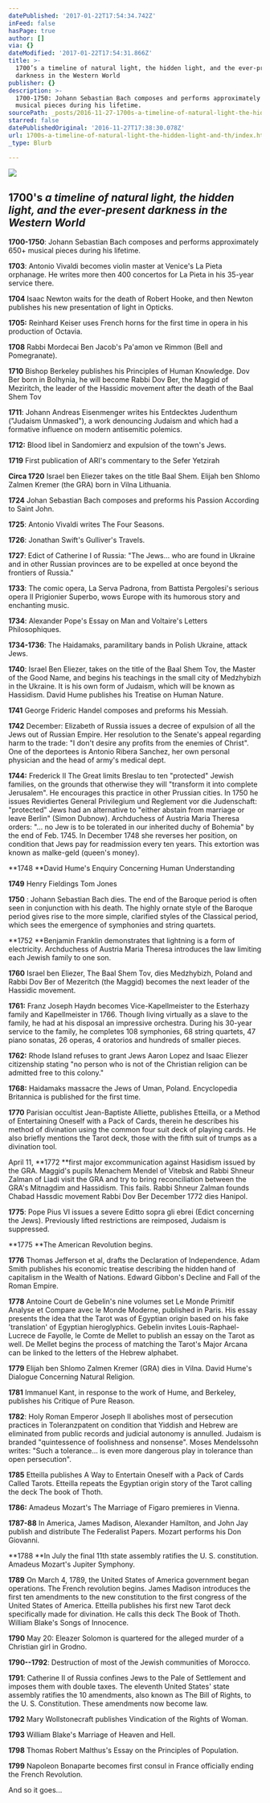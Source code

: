 ```yaml
---
datePublished: '2017-01-22T17:54:34.742Z'
inFeed: false
hasPage: true
author: []
via: {}
dateModified: '2017-01-22T17:54:31.866Z'
title: >-
  1700’s a timeline of natural light, the hidden light, and the ever-present
  darkness in the Western World
publisher: {}
description: >-
  1700-1750: Johann Sebastian Bach composes and performs approximately 650+
  musical pieces during his lifetime.
sourcePath: _posts/2016-11-27-1700s-a-timeline-of-natural-light-the-hidden-light-and-th.md
starred: false
datePublishedOriginal: '2016-11-27T17:38:30.078Z'
url: 1700s-a-timeline-of-natural-light-the-hidden-light-and-th/index.html
_type: Blurb

---
```

![](https://the-grid-user-content.s3-us-west-2.amazonaws.com/626028b8-878a-4e07-8b5e-07a133189b37.jpg)

## 1700's _a timeline of natural light, the hidden light, and the ever-present darkness in the Western World_

**1700-1750**: Johann Sebastian Bach composes and performs approximately 650+ musical pieces during his lifetime.

**1703**: Antonio Vivaldi becomes violin master at Venice's La Pieta orphanage. He writes more then 400 concertos for La Pieta in his 35-year service there.

**1704** Isaac Newton waits for the death of Robert Hooke, and then Newton publishes his new presentation of light in Opticks.

**1705:** Reinhard Keiser uses French horns for the first time in opera in his production of Octavia.

**1708** Rabbi Mordecai Ben Jacob's Pa'amon ve Rimmon (Bell and Pomegranate).

**1710** Bishop Berkeley publishes his Principles of Human Knowledge. Dov Ber born in Bolhynia, he will become Rabbi Dov Ber, the Maggid of Meziritch, the leader of the Hassidic movement after the death of the Baal Shem Tov

**1711**: Johann Andreas Eisenmenger writes his Entdecktes Judenthum ("Judaism Unmasked"), a work denouncing Judaism and which had a formative influence on modern antisemitic polemics.

**1712:** Blood libel in Sandomierz and expulsion of the town's Jews.

**1719** First publication of ARI's commentary to the Sefer Yetzirah

**Circa 1720** Israel ben Eliezer takes on the title Baal Shem. Elijah ben Shlomo Zalmen Kremer (the GRA) born in Vilna Lithuania.

**1724** Johan Sebastian Bach composes and preforms his Passion According to Saint John.

**1725**: Antonio Vivaldi writes The Four Seasons.

**1726**: Jonathan Swift's Gulliver's Travels.

**1727**: Edict of Catherine I of Russia: "The Jews... who are found in Ukraine and in other Russian provinces are to be expelled at once beyond the frontiers of Russia."

**1733**: The comic opera, La Serva Padrona, from Battista Pergolesi's serious opera Il Prigionier Superbo, wows Europe with its humorous story and enchanting music.

**1734**: Alexander Pope's Essay on Man and Voltaire's Letters Philosophiques.

**1734-1736**: The Haidamaks, paramilitary bands in Polish Ukraine, attack Jews.

**1740**: Israel Ben Eliezer, takes on the title of the Baal Shem Tov, the Master of the Good Name, and begins his teachings in the small city of Medzhybizh in the Ukraine. It is his own form of Judaism, which will be known as Hassidism. David Hume publishes his Treatise on Human Nature.

**1741** George Frideric Handel composes and preforms his Messiah.

**1742** December: Elizabeth of Russia issues a decree of expulsion of all the Jews out of Russian Empire. Her resolution to the Senate's appeal regarding harm to the trade: "I don't desire any profits from the enemies of Christ". One of the deportees is Antonio Ribera Sanchez, her own personal physician and the head of army's medical dept.

**1744:** Frederick II The Great limits Breslau to ten "protected" Jewish families, on the grounds that otherwise they will "transform it into complete Jerusalem". He encourages this practice in other Prussian cities. In 1750 he issues Revidiertes General Privilegium und Reglement vor die Judenschaft: "protected" Jews had an alternative to "either abstain from marriage or leave Berlin" (Simon Dubnow). Archduchess of Austria Maria Theresa orders: "... no Jew is to be tolerated in our inherited duchy of Bohemia" by the end of Feb. 1745\. In December 1748 she reverses her position, on condition that Jews pay for readmission every ten years. This extortion was known as malke-geld (queen's money).

**1748 **David Hume's Enquiry Concerning Human Understanding

**1749** Henry Fieldings Tom Jones

**1750** : Johann Sebastian Bach dies. The end of the Baroque period is often seen in conjunction with his death. The highly ornate style of the Baroque period gives rise to the more simple, clarified styles of the Classical period, which sees the emergence of symphonies and string quartets.

**1752 **Benjamin Franklin demonstrates that lightning is a form of electricity. Archduchess of Austria Maria Theresa introduces the law limiting each Jewish family to one son.

**1760** Israel ben Eliezer, The Baal Shem Tov, dies Medzhybizh, Poland and Rabbi Dov Ber of Mezeritch (the Maggid) becomes the next leader of the Hassidic movement.

**1761:** Franz Joseph Haydn becomes Vice-Kapellmeister to the Esterhazy family and Kapellmeister in 1766\. Though living virtually as a slave to the family, he had at his disposal an impressive orchestra. During his 30-year service to the family, he completes 108 symphonies, 68 string quartets, 47 piano sonatas, 26 operas, 4 oratorios and hundreds of smaller pieces.

**1762:** Rhode Island refuses to grant Jews Aaron Lopez and Isaac Eliezer citizenship stating "no person who is not of the Christian religion can be admitted free to this colony."

**1768:** Haidamaks massacre the Jews of Uman, Poland. Encyclopedia Britannica is published for the first time.

**1770** Parisian occultist Jean-Baptiste Alliette, publishes Etteilla, or a Method of Entertaining Oneself with a Pack of Cards, therein he describes his method of divination using the common four suit deck of playing cards. He also briefly mentions the Tarot deck, those with the fifth suit of trumps as a divination tool.

April 11, **1772 **first major excommunication against Hasidism issued by the GRA. Maggid's pupils Menachem Mendel of Vitebsk and Rabbi Shneur Zalman of Liadi visit the GRA and try to bring reconciliation between the GRA's Mitnagdim and Hassidism. This fails. Rabbi Shneur Zalman founds Chabad Hassdic movement Rabbi Dov Ber December 1772 dies Hanipol.

**1775**: Pope Pius VI issues a severe Editto sopra gli ebrei (Edict concerning the Jews). Previously lifted restrictions are reimposed, Judaism is suppressed.

**1775 **The American Revolution begins.

**1776** Thomas Jefferson et al, drafts the Declaration of Independence. Adam Smith publishes his economic treatise describing the hidden hand of capitalism in the Wealth of Nations. Edward Gibbon's Decline and Fall of the Roman Empire.

**1778** Antoine Court de Gebelin's nine volumes set Le Monde Primitif Analyse et Compare avec le Monde Moderne, published in Paris. His essay presents the idea that the Tarot was of Egyptian origin based on his fake 'translation' of Egyptian hieroglyphics. Gebelin invites Louis-Raphael-Lucrece de Fayolle, le Comte de Mellet to publish an essay on the Tarot as well. De Mellet begins the process of matching the Tarot's Major Arcana can be linked to the letters of the Hebrew alphabet.

**1779** Elijah ben Shlomo Zalmen Kremer (GRA) dies in Vilna. David Hume's Dialogue Concerning Natural Religion.

**1781** Immanuel Kant, in response to the work of Hume, and Berkeley, publishes his Critique of Pure Reason.

**1782**: Holy Roman Emperor Joseph II abolishes most of persecution practices in Toleranzpatent on condition that Yiddish and Hebrew are eliminated from public records and judicial autonomy is annulled. Judaism is branded "quintessence of foolishness and nonsense". Moses Mendelssohn writes: "Such a tolerance... is even more dangerous play in tolerance than open persecution".

**1785** Etteilla publishes A Way to Entertain Oneself with a Pack of Cards Called Tarots. Etteilla repeats the Egyptian origin story of the Tarot calling the deck The book of Thoth.

**1786:** Amadeus Mozart's The Marriage of Figaro premieres in Vienna.

**1787-88** In America, James Madison, Alexander Hamilton, and John Jay publish and distribute The Federalist Papers. Mozart performs his Don Giovanni.

**1788 **In July the final 11th state assembly ratifies the U. S. constitution. Amadeus Mozart's Jupiter Symphony.

**1789** On March 4, 1789, the United States of America government began operations. The French revolution begins. James Madison introduces the first ten amendments to the new constitution to the first congress of the United States of America. Etteilla publishes his first new Tarot deck specifically made for divination. He calls this deck The Book of Thoth. William Blake's Songs of Innocence.

**1790** May 20: Eleazer Solomon is quartered for the alleged murder of a Christian girl in Grodno.

**1790--1792**: Destruction of most of the Jewish communities of Morocco.

**1791**: Catherine II of Russia confines Jews to the Pale of Settlement and imposes them with double taxes. The eleventh United States' state assembly ratifies the 10 amendments, also known as The Bill of Rights, to the U. S. Constitution. These amendments now become law.

**1792** Mary Wollstonecraft publishes Vindication of the Rights of Woman.

**1793** William Blake's Marriage of Heaven and Hell.

**1798** Thomas Robert Malthus's Essay on the Principles of Population.

**1799** Napoleon Bonaparte becomes first consul in France officially ending the French Revolution.

And so it goes...